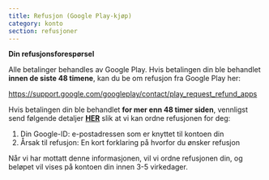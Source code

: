 ```yaml
---
title: Refusjon (Google Play-kjøp)
category: konto
section: refusjoner
---
```

**Din refusjonsforespørsel**


Alle betalinger behandles av Google Play. Hvis betalingen din ble behandlet **innen de siste 48 timene**, kan du be om refusjon fra Google Play her:


<https://support.google.com/googleplay/contact/play_request_refund_apps>


 


Hvis betalingen din ble behandlet **for mer enn 48 timer siden**, vennligst send følgende detaljer **[HER](https://help.studycat.com/hc/en-gb/requests/new)** slik at vi kan ordne refusjonen for deg:


1. Din Google-ID: e-postadressen som er knyttet til kontoen din
2. Årsak til refusjon: En kort forklaring på hvorfor du ønsker refusjon


Når vi har mottatt denne informasjonen, vil vi ordne refusjonen din, og beløpet vil vises på kontoen din innen 3-5 virkedager.